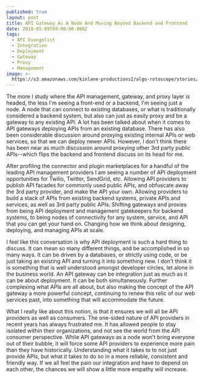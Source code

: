 ```yaml
---
published: true
layout: post
title: API Gateway As A Node And Moving Beyond Backend and Frontend
date: 2018-05-09T09:00:00.000Z
tags:
  - API Evangelist
  - Integration
  - Deployment
  - Gateway
  - Proxy
  - Management
image: >-
  https://s3.amazonaws.com/kinlane-productions2/algo-rotoscope/stories/docks_copper_circuit.jpg
---
```

<p></p>The more I study where the API management, gateway, and proxy layer is headed, the less I'm seeing a front-end or a backend, I'm seeing just a node. A node that can connect to existing databases, or what is traditionally considered a backend system, but also can just as easily proxy and be a gateway to any existing API. A lot has been talked about when it comes to API gateways deploying APIs from an existing database. There has also been considerable discussion around proxying existing internal APIs or web services, so that we can deploy newer APIs. However, I don't think there has been near as much discussion around proxying other 3rd party public APIs--which flips the backend and frontend discuss on its head for me.

After profiling the connector and plugin marketplaces for a handful of the leading API management providers I am seeing a number of API deployment opportunities for Twilio, Twitter, SendGrid, etc. Allowing API providers to publish API facades for commonly used public APIs, and obfuscate away the 3rd party provider, and make the API your own. Allowing providers to build a stack of APIs from existing backend systems, private APIs and services, as well as 3rd party public APIs. Shifting gateways and proxies from being API deployment and management gatekeepers for backend systems, to being nodes of connectivity for any system, service, and API that you can get your hand on. Changing how we think about designing, deploying, and managing APIs at scale.

I feel like this conversation is why API deployment is such a hard thing to discuss. It can mean so many different things, and be accomplished in so many ways. It can be driven by a databases, or strictly using code, or be just taking an existing API and turning it into something new. I don't think it is something that is well understood amongst developer circles, let alone in the business world. An API gateway can be integration just as much as it can be about deployment. It can be both simultaneously. Further complexing what APIs are all about, but also making the concept of the API gateway a more powerful concept, continuing to renew this relic of our web services past, into something that will accommodate the future.

What I really like about this notion, is that it ensures we will all be API providers as well as consumers. The one-sided nature of API providers in recent years has always frustrated me. It has allowed people to stay isolated within their organizations, and not see the world from the API consumer perspective. While API gateways as a node won't bring everyone out of their bubble, it will force some API providers to experience more pain than they have historically. Understanding what it takes to to not just provide APIs, but what it takes to do so in a more reliable, consistent and friendly way. If we all feel the pain our integration and have to depend on each other, the chances we will show a little more empathy will increase.
